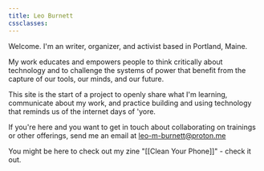 ```yaml
---
title: Leo Burnett
cssclasses:
---
```


Welcome. I'm an writer, organizer, and activist based in Portland, Maine. 

My work educates and empowers people to think critically about technology and to challenge the systems of power that benefit from the capture of our tools, our minds, and our future.

This site is the start of a project to openly share what I'm learning, communicate about my work, and practice building and using technology that reminds us of the internet days of 'yore.

If you're here and you want to get in touch about collaborating on trainings or other offerings, send me an email at leo-m-burnett@proton.me

You might be here to check out my zine "[[Clean Your Phone]]" - check it out.  




